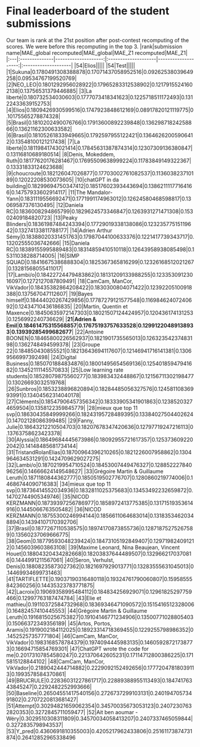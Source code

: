 # Final leaderboard of the student submissions

Our team is rank at the 21st position after post-contest recomputing of the scores. We were before this recomputing in the top 3.
|rank|submission name|MAE_global recomputed|MAE_global|MAE_Z1 recomputed|MAE_Z1|
|:---|:--------------|--------------------:|:--------------------|--------------------:|:--------------------|
|54|Elios|||||
|54|Test|||||
|1|Sukuna|0.1780491308388878|0.17071437058952516|0.09262538039649258|0.09534767199520769|
|2|NEO_LEO|0.1801292956028922|0.17965283312538902|0.12179155241602138|0.13756531379446885|
|3|La liberté|0.180732534030603|0.1777073418341623|0.1225718511172493|0.13122433639152753|
|4|Elios|0.1809426930599516|0.1747923848612169|0.08917820121119775|0.10175565278874328|
|5|Brasil|0.1810202490076766|0.17913600892239848|0.13629871824258866|0.13621162300633582|
|6|Brasil|0.18105261833949665|0.1792597955122421|0.13646262005906412|0.13548100121217438|
|7|La liberté|0.18119841743021414|0.17845631387874314|0.12307309136380847|0.13116810689180514|
|8|Denis, Mokeddem, Ruth|0.18177620176281467|0.17695509638999224|0.11783849149322367|0.13331833124623688|
|9|choucroute|0.182126047026877|0.17703002761082537|0.113603823710189|0.12022208530073605|
|10|chatGPT in da building|0.18299694750347412|0.18517602393443694|0.13862111177164166|0.14757933602914117|
|11|The Mandalor-Yann|0.1831119556692471|0.1771991174963012|0.12624580468598817|0.13069587376130495|
|12|Daniela RC|0.1836008294865799|0.1829624573346847|0.1263931271471308|0.15302409184820723|
|13|Peaky Blinders|0.18361987484243394|0.17729019338138086|0.12323577515119642|0.13274133811788177|
|14|Adrien Arthur Sémy|0.18388020331451763|0.17987044100633376|0.1221417739343717|0.13202555036742666|
|15|Daniela RC|0.18389155995889483|0.18314859410510118|0.12643958938085498|0.15311038288714005|
|16|SIMP SQUAD|0.18416675386888304|0.1825367365816299|0.12326168512021267|0.13281568055411017|
|17|Lambi/o|0.18422724479483862|0.18131209133988255|0.12335309123016097|0.1272127087809491|
|18|CamCam, ManCor, VikVador|0.18435382864208422|0.1830300804071422|0.12392205100918388|0.137567047112607|
|19|Bayes himself|0.18444020267429856|0.17787279121577548|0.11698462407240692|0.12434710436186835|
|20|Martin, Quentin et Maxence|0.18450635972147303|0.18021507124424957|0.120436174131253|0.1256992240736629|
|**21**|**Adrien & Emil**|**0.18461475315568857**|**0.17675193757633528**|**0.12991220489138933**|**0.13939285499682677**|
|22|Antoine BOONEN|0.18465800226562937|0.1821901735565013|0.12632354237483198|0.1362748494599378|
|23|Groupe 22|0.184850430855521|0.18213643694117607|0.12146941716141381|0.13069566997392498|
|24|Digital Business|0.1850701884834876|0.18001495654569136|0.12540185947941682|0.13452111145570833|
|25|Low learning rate students|0.18528079875560277|0.183983432448867|0.12156711302198477|0.13026693032519768|
|26|Sunbros|0.1853238896820894|0.18284485056327576|0.12458110836993991|0.13404562314040178|
|27|Cléments|0.18547906457356342|0.18333905341901863|0.12385203274659504|0.1358122359845779|
|28|mieux que top 11 svp|0.18630435849999266|0.18243195728489395|0.13384027504402624|0.14702128086399485|
|29|Fanny, Julie|0.18643212210504703|0.18207678347420636|0.12797719247216113|0.13763758623423378|
|30|Alyssia|0.18649684445673986|0.18092955721617357|0.1253736092202042|0.14148485681734144|
|31|TristandRolanElias|0.18700964396210265|0.1821226007958862|0.1304964634531291|0.1424709629027275|
|32|Lambi/o|0.1870219954710524|0.18453007449476327|0.12885222784096256|0.14666624149548627|
|33|Grégoire Martin & Guillaume Leruth|0.1871180844362777|0.1850519502776707|0.1280860219774006|0.14686744090716383|
|34|mieux que top 11 svp|0.18736414552034936|0.1832811025375683|0.13453492232659872|0.14702744905349746|
|35|NICOD KERZMANN|0.18739397256786977|0.1858972413775385|0.13171519353614916|0.1445066763505482|
|36|NICOD KERZMANN|0.18755300246994144|0.1856611064683014|0.13183534620348894|0.14394107170392706|
|37|Brasil|0.1877267110538575|0.18974170873855736|0.12871875275267589|0.13560237069666775|
|38|Geom|0.18779593048239424|0.18473105192849407|0.129719824091212|0.1456039603863108|
|39|Maxime Leonard, Nina Beaujean, Vincent Houet|0.18804320434282668|0.18203837644489507|0.1329662170370816|0.1444991211567061|
|40|Seron, Verhulst, Denis|0.18808235873027362|0.1821697929013771|0.13283555631045013|0.14469934699731463|
|41|TARTIFLETTE|0.19037190316480118|0.19324761790060807|0.15958555842360256|0.14435323783771875|
|42|Lacroix|0.19069358995484112|0.184834256929071|0.12961825297759466|0.12997763187474784|
|43|Elie et mathieu|0.19110372584732968|0.18369346471090572|0.1515416512328006|0.16482457410445553|
|44|Grégoire Martin & Guillaume Leruth|0.19168150256753827|0.19104146771234906|0.13500771028805403|0.15066372349356189|
|45|Artos, Portos, Aramis|0.1919002184112025|0.18923314718369455|0.1229255798986352|0.14525257357771804|
|46|CamCam, ManCor, VikVador|0.1983168578784379|0.1974094445983135|0.14605928721738773|0.16694715854769301|
|47|ChatGPT wrote the code for me|0.20173107854580247|0.221370642605231|0.17114712800386225|0.1715815128844102|
|48|CamCam, ManCor, VikVador|0.2189042444714882|0.2229092152492656|0.17772047818039113|0.1993578584370861|
|49|BRUCRULE|0.22836031227861717|0.22889388955113493|0.18474176343845247|0.2292482252993666|
|50|Baseline|0.26504551417540156|0.2726737299103131|0.24019470573491802|0.2707220813681427|
|51|Attempt|0.30294821659062354|0.34570035673053123|0.24072307632820353|0.3272845711059477|
|52|Ait ben aoumar - Wéry|0.3029510308311809|0.34570034058413207|0.2407337465059844|0.3272835798943537|
|53|Y_pred|0.4360691810355003|0.4205217962433806|0.25161173874731874|0.26412852965338496